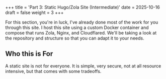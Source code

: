 +++
title = 'Part 3: Static Hugo/Zola Site (Intermediate)'
date = 2025-10-16
draft = false
weight = 3
+++

For this section, you're in luck, I've already done most of the work for you through this site. I host this site using a custom Docker container and compose that runs Zola, Nginx, and Cloudflared. We'll be taking a look at the repository and structure so that you can adapt it to your needs.

## Who this is For

A static site is not for everyone. It is simple, very secure, not at all resource intensive, but that comes with some tradeoffs.
